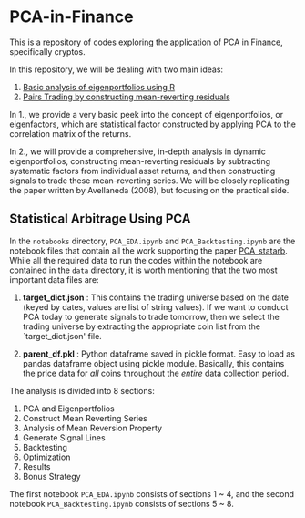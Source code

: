 # PCA-in-Finance
This is a repository of codes exploring the application of PCA in Finance, specifically cryptos.

In this repository, we will be dealing with two main ideas:

1. [Basic analysis of eigenportfolios using R](https://htmlpreview.github.io/?https://github.com/JayQuant/PCA-in-Finance/blob/main/notebooks/Eigenportfolios_Crypto.html)
2. [Pairs Trading by constructing mean-reverting residuals](https://github.com/JayQuant/PCA-in-Finance/blob/main/PCA_Statarb_IQ.pdf)

In 1., we provide a very basic peek into the concept of eigenportfolios, or eigenfactors, which are statistical factor constructed by applying PCA to the correlation matrix of the returns.

In 2., we will provide a comprehensive, in-depth analysis in dynamic eigenportfolios, constructing mean-reverting residuals by subtracting systematic factors from individual asset returns, and then constructing signals to trade these mean-reverting series. We will be closely replicating the paper written by Avellaneda (2008), but focusing on the practical side.

## Statistical Arbitrage Using PCA
In the `notebooks` directory, `PCA_EDA.ipynb` and `PCA_Backtesting.ipynb` are the notebook files that contain all the work supporting the paper [PCA_statarb](https://github.com/JayQuant/PCA-in-Finance/blob/main/PCA_Statarb_IQ.pdf). While all the required data to run the codes within the notebook are contained in the `data` directory, it is worth mentioning that the two most important data files are:

1. **target_dict.json** : This contains the trading universe based on the date (keyed by dates, values are list of string values). If we want to conduct PCA today to generate signals to trade tomorrow, then we select the trading universe by extracting the appropriate coin list from the `target_dict.json' file.

2. **parent_df.pkl** : Python dataframe saved in pickle format. Easy to load as pandas dataframe object using pickle module. Basically, this contains the price data for *all* coins throughout the *entire* data collection period.

The analysis is divided into 8 sections:

1. PCA and Eigenportfolios
2. Construct Mean Reverting Series
3. Analysis of Mean Reversion Property
4. Generate Signal Lines
5. Backtesting
6. Optimization
7. Results
8. Bonus Strategy

The first notebook `PCA_EDA.ipynb` consists of sections 1 ~ 4, and the second notebook `PCA_Backtesting.ipynb` consists of sections 5 ~ 8. 
